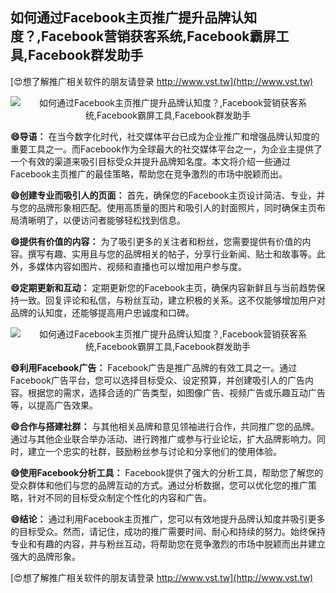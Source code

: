 ## **如何通过Facebook主页推广提升品牌认知度？,Facebook营销获客系统,Facebook霸屏工具,Facebook群发助手**

[😍想了解推广相关软件的朋友请登录 http://www.vst.tw](http://www.vst.tw)

 <center><img src="https://vst.tw/MP4/tuiguang/png/8.png" alt="如何通过Facebook主页推广提升品牌认知度？,Facebook营销获客系统,Facebook霸屏工具,Facebook群发助手"></center>

**😄导语：**
在当今数字化时代，社交媒体平台已成为企业推广和增强品牌认知度的重要工具之一。而Facebook作为全球最大的社交媒体平台之一，为企业主提供了一个有效的渠道来吸引目标受众并提升品牌知名度。本文将介绍一些通过Facebook主页推广的最佳策略，帮助您在竞争激烈的市场中脱颖而出。

**😄创建专业而吸引人的页面：**
首先，确保您的Facebook主页设计简洁、专业，并与您的品牌形象相匹配。使用高质量的图片和吸引人的封面照片，同时确保主页布局清晰明了，以便访问者能够轻松找到信息。

**😄提供有价值的内容：**
为了吸引更多的关注者和粉丝，您需要提供有价值的内容。撰写有趣、实用且与您的品牌相关的帖子，分享行业新闻、贴士和故事等。此外，多媒体内容如图片、视频和直播也可以增加用户参与度。

**😄定期更新和互动：**
定期更新您的Facebook主页，确保内容新鲜且与当前趋势保持一致。回复评论和私信，与粉丝互动，建立积极的关系。这不仅能够增加用户对品牌的认知度，还能够提高用户忠诚度和口碑。

 <center><img src="https://vst.tw/MP4/tuiguang/png/0.png" alt="如何通过Facebook主页推广提升品牌认知度？,Facebook营销获客系统,Facebook霸屏工具,Facebook群发助手"></center>

**😄利用Facebook广告：**
Facebook广告是推广品牌的有效工具之一。通过Facebook广告平台，您可以选择目标受众、设定预算，并创建吸引人的广告内容。根据您的需求，选择合适的广告类型，如图像广告、视频广告或乐趣互动广告等，以提高广告效果。

**😄合作与搭建社群：**
与其他相关品牌和意见领袖进行合作，共同推广您的品牌。通过与其他企业联合举办活动、进行跨推广或参与行业论坛，扩大品牌影响力。同时，建立一个忠实的社群，鼓励粉丝参与讨论和分享他们的使用体验。

**😄使用Facebook分析工具：**
Facebook提供了强大的分析工具，帮助您了解您的受众群体和他们与您的品牌互动的方式。通过分析数据，您可以优化您的推广策略，针对不同的目标受众制定个性化的内容和广告。

**😄结论：**
通过利用Facebook主页推广，您可以有效地提升品牌认知度并吸引更多的目标受众。然而，请记住，成功的推广需要时间、耐心和持续的努力。始终保持专业和有趣的内容，并与粉丝互动，将帮助您在竞争激烈的市场中脱颖而出并建立强大的品牌形象。

[😍想了解推广相关软件的朋友请登录 http://www.vst.tw](http://www.vst.tw)



